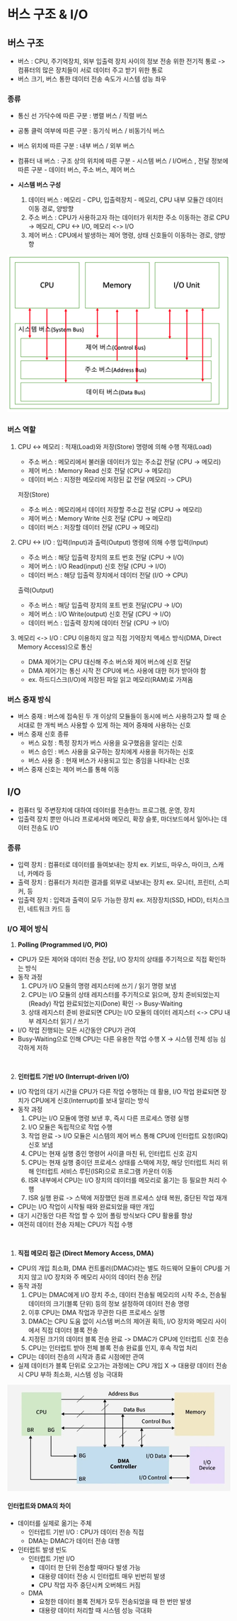# 버스 구조 & I/O

## 버스 구조

- 버스 : CPU, 주기억장치, 외부 입출력 장치 사이의 정보 전송 위한 전기적 통로
	-> 컴퓨터의 많은 장치들이 서로 데이터 주고 받기 위한 통로
- 버스 크기, 버스 통한 데이터 전송 속도가 시스템 성능 좌우

### 종류
- 통신 선 가닥수에 따른 구분 : 병렬 버스 / 직렬 버스
- 공통 클럭 여부에 따른 구분 : 동기식 버스 / 비동기식 버스
- 버스 위치에 따른 구분 : 내부 버스 / 외부 버스
- 컴퓨터 내 버스 : 구조 상의 위치에 따른 구분 - 시스템 버스 / I/O버스 , 전달 정보에 따른 구분 - 데이터 버스, 주소 버스, 제어 버스

- **시스템 버스 구성**
	1. 데이터 버스 : 메모리 - CPU, 입출력장치 - 메모리, CPU 내부 모듈간 데이터 이동 경로, 양방향
	2. 주소 버스 : CPU가 사용하고자 하는 데이터가 위치한 주소 이동하는 경로
		CPU -> 메모리, CPU <-> I/O, 메모리 <-> I/O
	3. 제어 버스 : CPU에서 발생하는 제어 명령, 상태 신호들이 이동하는 경로, 양방향

<img src="images/System_Bus_Architecture.png">

### 버스 역할
1) CPU <-> 메모리 : 적재(Load)와 저장(Store) 명령에 의해 수행
	적재(Load)
	- 주소 버스 : 메모리에서 불러올 데이터가 있는 주소값 전달 (CPU -> 메모리)
	- 제어 버스 : Memory Read 신호 전달 (CPU -> 메모리)
	- 데이터 버스 : 지정한 메모리에 저장된 값 전달 (메모리 -> CPU)
	
	저장(Store)
	- 주소 버스 : 메모리에서 데이터 저장할 주소값 전달 (CPU -> 메모리)
	- 제어 버스 : Memory Write 신호 전달 (CPU -> 메모리)
	- 데이터 버스 : 저장할 데이터 전달 (CPU -> 메모리)

2) CPU <-> I/O : 입력(Input)과 출력(Output) 명령에 의해 수행
	입력(Input)
	- 주소 버스 : 해당 입출력 장치의 포트 번호 전달 (CPU -> I/O)
	- 제어 버스 : I/O Read(input) 신호 전달 (CPU -> I/O)
	- 데이터 버스 : 해당 입출력 장치에서 데이터 전달 (I/O -> CPU)
	
	출력(Output)
	- 주소 버스 : 해당 입출력 장치의 포트 번호 전달(CPU -> I/O)
	- 제어 버스 : I/O Write(output) 신호 전달 (CPU -> I/O)
	- 데이터 버스 : 입출력 장치에 데이터 전달 (CPU -> I/O)

3) 메모리 <-> I/O : CPU 이용하지 않고 직접 기억장치 액세스 방식(DMA, Direct Memory Access)으로 통신
	- DMA 제어기는 CPU 대신해 주소 버스와 제어 버스에 신호 전달
	- DMA 제어기는 통신 시작 전 CPU에 버스 사용에 대한 허가 받아야 함
	- ex. 하드디스크(I/O)에 저장된 파일 읽고 메모리(RAM)로 가져옴

### 버스 중재 방식
- 버스 중재 : 버스에 접속된 두 개 이상의 모듈들이 동시에 버스 사용하고자 할 때 순서대로 한 개씩 버스 사용할 수 있게 하는 제어
중재에 사용하는 신호
- 버스 중재 신호 종류
  - 버스 요청 : 특정 장치가 버스 사용을 요구했음을 알리는 신호
  - 버스 승인 : 버스 사용을 요구하는 장치에게 사용을 허가하는 신호
  - 버스 사용 중 : 현재 버스가 사용되고 있는 중임을 나타내는 신호
- 버스 중재 신호는 제어 버스를 통해 이동


## I/O

- 컴퓨터 및 주변장치에 대하여 데이터를 전송한느 프로그램, 운영, 장치
- 입출력 장치 뿐만 아니라 프로세서와 메모리, 확장 슬롯, 마더보드에서 일어나는 데이터 전송도 I/O

### 종류
- 입력 장치 : 컴퓨터로 데이터를 들여보내는 장치 ex. 키보드, 마우스, 마이크, 스캐너, 카메라 등
- 출력 장치 : 컴퓨터가 처리한 결과를 외부로 내보내는 장치 ex. 모니터, 프린터, 스피커, 등
- 입출력 장치 : 입력과 출력이 모두 가능한 장치 ex. 저장장치(SSD, HDD), 터치스크린, 네트워크 카드 등

### I/O 제어 방식
1. **Polling (Programmed I/O, PIO)**
- CPU가 모든 제어와 데이터 전송 전담, I/O 장치의 상태를 주기적으로 직접 확인하는 방식
- 동작 과정
	1. CPU가 I/O 모듈의 명령 레지스터에 쓰기 / 읽기 명령 보냄
	2. CPU는 I/O 모듈의 상태 레지스터를 주기적으로 읽으며, 장치 준비되었는지(Ready) 작업 완료되었는지(Done) 확인 -> Busy-Waiting
	3. 상태 레지스터 준비 완료되면 CPU는 I/O 모듈의 데이터 레지스터 <-> CPU 내부 레지스터 읽기 / 쓰기
- I/O 작업 진행되는 모든 시간동안 CPU가 관여
- Busy-Waiting으로 인해 CPU는 다른 유용한 작업 수행 X -> 시스템 전체 성능 심각하게 저하

<br>

2. **인터럽트 기반 I/O (Interrupt-driven I/O)**
- I/O 작업의 대기 시간을 CPU가 다른 작업 수행하는 데 활용, I/O 작업 완료되면 장치가 CPU에게 신호(Interrupt)를 보내 알리는 방식
- 동작 과정
	1. CPU는 I/O 모듈에 명령 보낸 후, 즉시 다른 프로세스 명령 실행
	2. I/O 모듈은 독립적으로 작업 수행
	3. 작업 완료 -> I/O 모듈은 시스템의 제어 버스 통해 CPU에 인터럽트 요청(IRQ) 신호 보냄
	4. CPU는 현재 실행 중인 명령어 사이클 마친 뒤, 인터럽트 신호 감지
	5. CPU는 현재 실행 중이던 프로세스 상태를 스택에 저장, 해당 인터럽트 처리 위해 인터럽트 서비스 루틴(ISR)으로 프로그램 카운터 이동
	6. ISR 내부에서 CPU는 I/O 장치의 데이터를 메모리로 옮기는 등 필요한 처리 수행
	7. ISR 실행 완료 -> 스택에 저장했던 원래 프로세스 상태 복원, 중단된 작업 재개
- CPU는 I/O 작업이 시작될 때와 완료되었을 때만 개입
- 대기 시간동안 다른 작업 할 수 있어 폴링 방식보다 CPU 활용률 향상
- 여전히 데이터 전송 자체는 CPU가 직접 수행

<br>

1. **직접 메모리 접근 (Direct Memory Access, DMA)**
- CPU의 개입 최소화, DMA 컨트롤러(DMAC)라는 별도 하드웨어 모듈이 CPU를 거치지 않고 I/O 장치와 주 메모리 사이의 데이터 전송 전담
- 동작 과정
	1. CPU는 DMAC에게 I/O 장치 주소, 데이터 전송될 메모리의 시작 주소, 전송될 데이터의 크기(블록 단위) 등의 정보 설정하여 데이터 전송 명령
	2. 이후 CPU는 DMA 작업과 무관한 다른 프로세스 실행
	3. DMAC는 CPU 도움 없이 시스템 버스의 제어권 획득, I/O 장치와 메모리 사이에서 직접 데이터 블록 전송
	4. 지정된 크기의 데이터 블록 전송 완료 -> DMAC가 CPU에 인터럽트 신호 전송
	5. CPU는 인터럽트 받아 전체 블록 전송 완료를 인지, 후속 작업 처리
- CPU는 데이터 전송의 시작과 종료 시점에만 관여
- 실제 데이터가 블록 단위로 오고가는 과정에는 CPU 개입 X -> 대용량 데이터 전송 시 CPU 부하 최소화, 시스템 성능 극대화

<img src="images/Direct_Memory_Access.png">

#### 인터럽트와 DMA의 차이
- 데이터를 실제로 옮기는 주체
  - 인터럽트 기반 I/O : CPU가 데이터 전송 직접
  - DMA는 DMAC가 데이터 전송 대행
- 인터럽트 발생 빈도
	- 인터럽트 기반 I/O
    	- 데이터 한 단위 전송할 때마다 발생 가능
      	- 대용량 데이터 전송 시 인터럽트 매우 빈번히 발생
      	- CPU 작업 자주 중단시켜 오버헤드 커짐
	- DMA
    	- 요청한 데이터 블록 전체가 모두 전송되었을 때 한 번만 발생
    	- 대용량 데이터 처리할 때 시스템 성능 극대화
